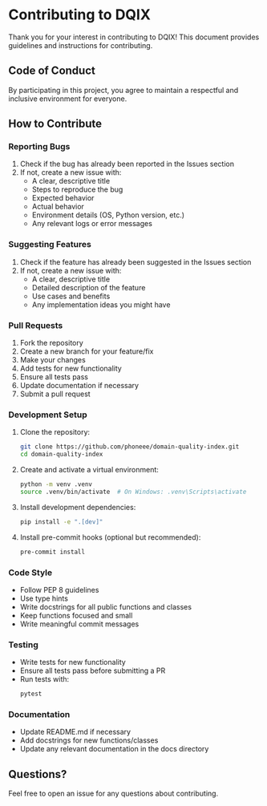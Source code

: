 # Contributing to DQIX

Thank you for your interest in contributing to DQIX! This document provides guidelines and instructions for contributing.

## Code of Conduct

By participating in this project, you agree to maintain a respectful and inclusive environment for everyone.

## How to Contribute

### Reporting Bugs

1. Check if the bug has already been reported in the Issues section
2. If not, create a new issue with:
   - A clear, descriptive title
   - Steps to reproduce the bug
   - Expected behavior
   - Actual behavior
   - Environment details (OS, Python version, etc.)
   - Any relevant logs or error messages

### Suggesting Features

1. Check if the feature has already been suggested in the Issues section
2. If not, create a new issue with:
   - A clear, descriptive title
   - Detailed description of the feature
   - Use cases and benefits
   - Any implementation ideas you might have

### Pull Requests

1. Fork the repository
2. Create a new branch for your feature/fix
3. Make your changes
4. Add tests for new functionality
5. Ensure all tests pass
6. Update documentation if necessary
7. Submit a pull request

### Development Setup

1. Clone the repository:
   ```bash
   git clone https://github.com/phoneee/domain-quality-index.git
   cd domain-quality-index
   ```

2. Create and activate a virtual environment:
   ```bash
   python -m venv .venv
   source .venv/bin/activate  # On Windows: .venv\Scripts\activate
   ```

3. Install development dependencies:
   ```bash
   pip install -e ".[dev]"
   ```

4. Install pre-commit hooks (optional but recommended):
   ```bash
   pre-commit install
   ```

### Code Style

- Follow PEP 8 guidelines
- Use type hints
- Write docstrings for all public functions and classes
- Keep functions focused and small
- Write meaningful commit messages

### Testing

- Write tests for new functionality
- Ensure all tests pass before submitting a PR
- Run tests with:
  ```bash
  pytest
  ```

### Documentation

- Update README.md if necessary
- Add docstrings for new functions/classes
- Update any relevant documentation in the docs directory

## Questions?

Feel free to open an issue for any questions about contributing. 